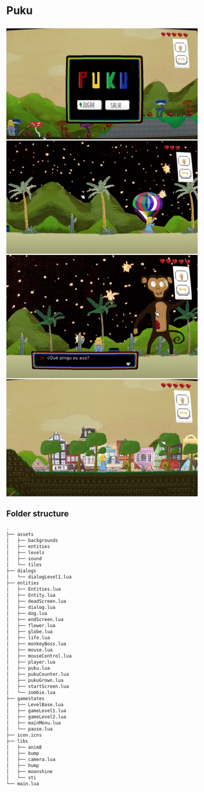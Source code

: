 # Puku

##
![image](screenshots/screen4.png)
![image](screenshots/screen3.png)
![image](screenshots/screen1.png)
![image](screenshots/screen2.png)
## Folder structure
```
.
├── assets
│   ├── backgrounds
│   ├── entities
│   ├── levels
│   ├── sound
│   └── tiles
├── dialogs
│   └── dialogLevel1.lua
├── entities
│   ├── Entities.lua
│   ├── Entity.lua
│   ├── deadScreen.lua
│   ├── dialog.lua
│   ├── dog.lua
│   ├── endScreen.lua
│   ├── flower.lua
│   ├── globe.lua
│   ├── life.lua
│   ├── monkeyBoss.lua
│   ├── mouse.lua
│   ├── mouseControl.lua
│   ├── player.lua
│   ├── puku.lua
│   ├── pukuCounter.lua
│   ├── pukuGrown.lua
│   ├── startScreen.lua
│   └── zombie.lua
├── gamestates
│   ├── LevelBase.lua
│   ├── gameLevel1.lua
│   ├── gameLevel2.lua
│   ├── mainMenu.lua
│   └── pause.lua
├── icon.icns
├── libs
│   ├── anim8
│   ├── bump
│   ├── camera.lua
│   ├── hump
│   ├── moonshine
│   └── sti
└── main.lua
``` 
